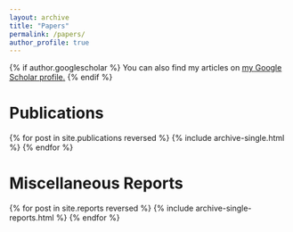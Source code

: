 ```yaml
---
layout: archive
title: "Papers"
permalink: /papers/
author_profile: true
---
```


{% if author.googlescholar %}
  You can also find my articles on <u><a href="{{author.googlescholar}}">my Google Scholar profile</a>.</u>
{% endif %}

<!-- {% include base_path %} -->


Publications
==========
{% for post in site.publications reversed %}
  {% include archive-single.html %}
{% endfor %}

<!-- Preprints
=========
{% for post in site.preprints reversed %}
  {% include archive-single.html %}
{% endfor %} -->

Miscellaneous Reports
==========
{% for post in site.reports reversed %}
  {% include archive-single-reports.html %}
{% endfor %}
